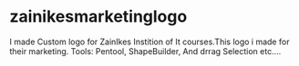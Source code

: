 # zainikesmarketinglogo
I made Custom logo for ZainIkes Instition of It courses.This logo i made for their marketing.
Tools: 
Pentool, 
ShapeBuilder, 
And drrag Selection etc....
